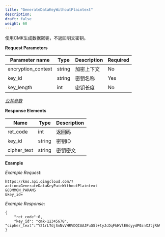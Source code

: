 ```yaml
---
title: "GenerateDataKeyWithoutPlaintext"
description: 
draft: false
weight: 60
---
```


使用CMK生成数据密钥，不返回明文密钥。

**Request Parameters**

| Parameter name | Type | Description | Required |
| --- | --- | --- | --- |
| encryption_context | string | 加密上下文  | No       |
| key_id             | string | 密钥名称    | Yes      |
| key_length         | int    | 密钥长度    | No       |

[_公共参数_](../../../parameters/)

**Response Elements**

| Name | Type | Description |
| --- | --- | --- |
| ret_code | int  | 返回码      |
| key_id | string | 密钥ID |
| cipher_text | string | 密钥密文    |

**Example**

_Example Request_:

```
https://kms.api.qingcloud.com/?action=GenerateDataKeyPairWithoutPlaintext
&COMMON_PARAMS
&key_id=
```

_Example Response_:

```
{
	"ret_code":0,
	"key_id": "cmk-12345678",
"cipher_text":"Y21rLTdjSnNvVHRVDQIAAJPuGSl+tyJcDqFkHVlEGdyydP0znXJtjRh9OFKOt4d9njg0IwWHl6hm44KI9d"
}
```
